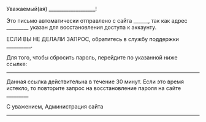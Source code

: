 Уважаемый(ая) ___________________!

Это письмо автоматически отправлено с сайта ______, так как адрес _________ указан для восстановления доступа к аккаунту.

ЕСЛИ ВЫ НЕ ДЕЛАЛИ ЗАПРОС, обратитесь в службу поддержки __________.

Для того, чтобы сбросить пароль, перейдите по указанной ниже ссылке:
___________________________________________________________________

Данная ссылка действительна в течение 30 минут.
Если это время истекло, то повторите запрос на восстановление пароля на сайте _________ 

С уважением,
Администрация сайта
___________________
